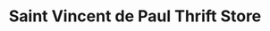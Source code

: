 ---
title: "Saint Vincent de Paul Thrift Store"
url: /florence/saint-vincent-de-paul-thrift-store/
shop: Gebrauchtwaren
---